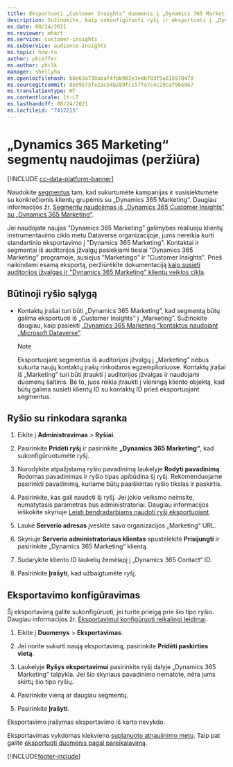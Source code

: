 ```yaml
---
title: Eksportuoti „Customer Insights“ duomenis į „Dynamics 365 Marketing“
description: Sužinokite, kaip sukonfigūruoti ryšį ir eksportuoti į „Dynamics 365 Marketing“.
ms.date: 08/24/2021
ms.reviewer: mhart
ms.service: customer-insights
ms.subservice: audience-insights
ms.topic: how-to
author: pkieffer
ms.author: philk
manager: shellyha
ms.openlocfilehash: b8e63a738abaf4fbb902e3edbf83f5a815978478
ms.sourcegitcommit: 8e89575fe2acb4b289fc157fa7c4c29caf9be967
ms.translationtype: HT
ms.contentlocale: lt-LT
ms.lasthandoff: 08/24/2021
ms.locfileid: "7417215"
---
```

# <a name="use-segments-in-dynamics-365-marketing-preview"></a>„Dynamics 365 Marketing“ segmentų naudojimas (peržiūra)

[!INCLUDE [cc-data-platform-banner](../includes/cc-data-platform-banner.md)]

Naudokite [segmentus](segments.md) tam, kad sukurtumėte kampanijas ir susisiektumėte su konkrečiomis klientų grupėmis su „Dynamics 365 Marketing“. Daugiau informacijos žr. [Segmentų naudojimas iš „Dynamics 365 Customer Insights“ su „Dynamics 365 Marketing“](/dynamics365/marketing/customer-insights-segments).

Jei naudojate naujas "Dynamics 365 Marketing" galimybes realiuoju klientų instrumentavimo ciklo metu Dataverse organizacijoje, jums nereikia kurti standartinio eksportavimo į "Dynamics 365 Marketing". Kontaktai ir segmentai iš auditorijos įžvalgų pasiekiami tiesiai "Dynamics 365 Marketing" programoje, susiejus "Marketingo" ir "Customer Insights". Prieš naikindami esamą eksportą, peržiūrėkite dokumentaciją [kaip susieti auditorijos įžvalgas ir "Dynamics 365 Marketing" klientų veiklos ciklą](/dynamics365/marketing/real-time-marketing-ci-profile).

## <a name="prerequisite-for-a-connection"></a>Būtinoji ryšio sąlygą

- Kontaktų įrašai turi būti „Dynamics 365 Marketing”, kad segmentą būtų galima eksportuoti iš „Customer Insights” į „Marketing”. Sužinokite daugiau, kaip pasiekti [„Dynamics 365 Marketing ”kontaktus naudojant „Microsoft Dataverse”](connect-power-query.md).

  > [!NOTE]
  > Eksportuojant segmentus iš auditorijos įžvalgų į „Marketing” nebus sukurta naujų kontaktų įrašų rinkodaros egzemplioriuose. Kontaktų įrašai iš „Marketing” turi būti įtraukti į auditorijos įžvalgas ir naudojami duomenų šaltinis. Be to, juos reikia įtraukti į vieningą kliento objektą, kad būtų galima susieti klientų ID su kontaktų ID prieš eksportuojant segmentus.

## <a name="set-up-connection-to-marketing"></a>Ryšio su rinkodara sąranka

1. Eikite į **Administravimas** > **Ryšiai**.

1. Pasirinkite **Pridėti ryšį** ir pasirinkite **„Dynamics 365 Marketing“**, kad sukonfigūruotumėte ryšį.

1. Nurodykite atpažįstamą ryšio pavadinimą laukelyje **Rodyti pavadinimą**. Rodomas pavadinimas ir ryšio tipas apibūdina šį ryšį. Rekomenduojame pasirinkti pavadinimą, kuriame būtų paaiškintas ryšio tikslas ir paskirtis.

1. Pasirinkite, kas gali naudoti šį ryšį. Jei jokio veiksmo neimsite, numatytasis parametras bus administratoriai. Daugiau informacijos ieškokite skyriuje [Leisti bendradarbiams naudoti ryšį eksportuojant](connections.md#allow-contributors-to-use-a-connection-for-exports).

1. Lauke **Serverio adresas** įveskite savo organizacijos „Marketing“ URL.

1. Skyriuje **Serverio administratoriaus klientas** spustelėkite **Prisijungti** ir pasirinkite „Dynamics 365 Marketing“ klientą.

1. Sudarykite kliento ID laukelių žemėlapį į „Dynamics 365 Contact“ ID.

1. Pasirinkite **Įrašyti**, kad užbaigtumėte ryšį. 

## <a name="configure-an-export"></a>Eksportavimo konfigūravimas

Šį eksportavimą galite sukonfigūruoti, jei turite prieigą prie šio tipo ryšio. Daugiau informacijos žr. [Eksportavimui konfigūruoti reikalingi leidimai](export-destinations.md#set-up-a-new-export).

1. Eikite į **Duomenys** > **Eksportavimas**.

1. Jei norite sukurti naują eksportavimą, pasirinkite **Pridėti paskirties vietą**.

1. Laukelyje **Ryšys eksportavimui** pasirinkite ryšį dalyje „Dynamics 365 Marketing“ talpykla. Jei šio skyriaus pavadinimo nematote, nėra jums skirtų šio tipo ryšių.

1. Pasirinkite vieną ar daugiau segmentų.

1. Pasirinkite **Įrašyti**.

Eksportavimo įrašymas eksportavimo iš karto nevykdo.

Eksportavimas vykdomas kiekvieno [suplanuoto atnaujinimo metu](system.md#schedule-tab). Taip pat galite [eksportuoti duomenis pagal pareikalavimą](export-destinations.md#run-exports-on-demand). 

[!INCLUDE[footer-include](../includes/footer-banner.md)]
